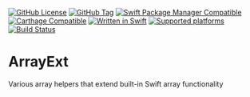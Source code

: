 [![GitHub License](https://img.shields.io/github/license/XCEssentials/ArrayExt.svg?longCache=true)](LICENSE)
[![GitHub Tag](https://img.shields.io/github/tag/XCEssentials/ArrayExt.svg?longCache=true)](https://github.com/XCEssentials/ArrayExt/tags)
[![Swift Package Manager Compatible](https://img.shields.io/badge/SPM-compatible-brightgreen.svg?longCache=true)](Package.swift)
[![Carthage Compatible](https://img.shields.io/badge/Carthage-compatible-brightgreen.svg?longCache=true)](https://github.com/Carthage/Carthage)
[![Written in Swift](https://img.shields.io/badge/Swift-5.0-orange.svg?longCache=true)](https://swift.org)
[![Supported platforms](https://img.shields.io/badge/platforms-macOS%20%7C%20iOS%20%7C%20tvOS%20%7C%20watchOS%20%7C%20Linux-blue.svg?longCache=true)](Package.swift)
[![Build Status](https://travis-ci.com/XCEssentials/ArrayExt.svg?branch=master)](https://travis-ci.com/XCEssentials/ArrayExt)

# ArrayExt

Various array helpers that extend built-in Swift array functionality
